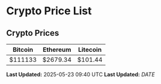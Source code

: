 # Crypto Price List

## Crypto Prices
| Bitcoin | Ethereum | Litecoin |
| ------- | -------- | -------- |
| $111133 | $2679.34 | $101.44 |
**Last Updated:** 2025-05-23 09:40 UTC
**Last Updated:** $DATE$
